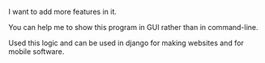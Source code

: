 I want to add more features in it.

You can help me to show this program in GUI rather than in command-line.

Used this logic and can be used in django for making websites and for mobile software.
